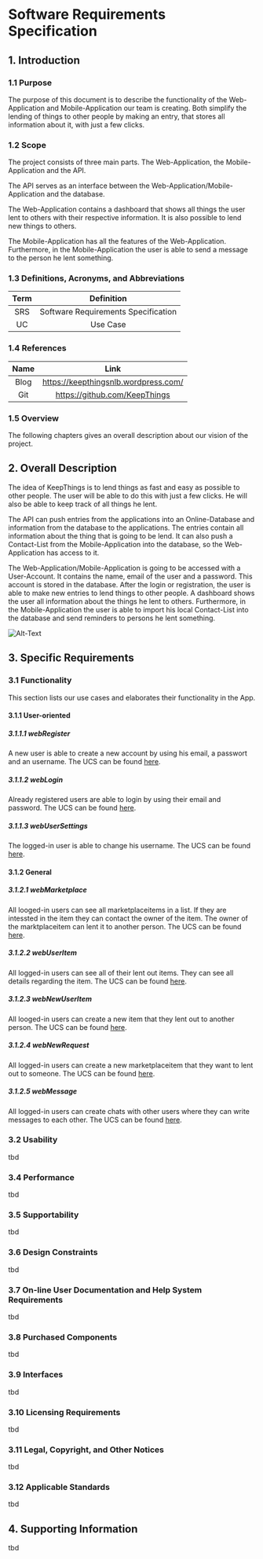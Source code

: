 # Software Requirements Specification


## 1. Introduction

### 1.1	Purpose
The purpose of this document is to describe the functionality of the Web-Application and Mobile-Application our team is creating. Both simplify the lending of things to other people by making an entry, that stores all information about it, with just a few clicks.

### 1.2	Scope
The project consists of three main parts. The Web-Application, the Mobile-Application and the API.

The API serves as an interface between the Web-Application/Mobile-Application and the database.

The Web-Application contains a dashboard that shows all things the user lent to others with their respective information. It is also possible to lend new things to others. 

The Mobile-Application has all the features of the Web-Application. Furthermore, in the Mobile-Application the user is able to send a message to the person he lent something.

### 1.3	Definitions, Acronyms, and Abbreviations
|Term|Definition|	
|:-:|:-:|
|SRS|	Software Requirements Specification|
|UC|	Use Case|

### 1.4	References
|Name|Link|
|:-----:|:------------------:|
|Blog|https://keepthingsnlb.wordpress.com/|
|Git|https://github.com/KeepThings |

### 1.5	Overview
The following chapters gives an overall description about our vision of the project.


## 2. Overall Description
The idea of KeepThings is to lend things as fast and easy as possible to other people. The user will be able to do this with just a few clicks. He will also be able to keep track of all things he lent.

The API can push entries from the applications into an Online-Database and information from the database to the applications. The entries contain all information about the thing that is going to be lend. It can also push a Contact-List from the Mobile-Application into the database, so the Web-Application has access to it.

The Web-Application/Mobile-Application is going to be accessed with a User-Account. It contains the name, email of the user and a password. This account is stored in the database. After the login or registration, the user is able to make new entries to lend things to other people. A dashboard shows the user all information about the things he lent to others. Furthermore, in the Mobile-Application the user is able to import his local Contact-List into the database and send reminders to persons he lent something.

![Alt-Text](/recources/UCD-KeepThings.svg)


## 3. Specific Requirements
### 3.1	Functionality
This section lists our use cases and elaborates their functionality in the App.

#### 3.1.1 User-oriented
##### 3.1.1.1 webRegister
A new user is able to create a new account by using his email, a passwort and an username. The UCS can be found [here](https://github.com/KeepThings/KeepThingsWeb/blob/master/recources/UseCases/webRegistration/webRegistrationUCS.md).
##### 3.1.1.2 webLogin
Already registered users are able to login by using their email and password. The UCS can be found [here](https://github.com/KeepThings/KeepThingsWeb/blob/master/recources/UseCases/webLogin/webLoginUCS.md).
##### 3.1.1.3 webUserSettings
The logged-in user is able to change his username. The UCS can be found [here](https://github.com/KeepThings/KeepThingsWeb/blob/master/recources/UseCases/webUserSettings/webUserSettingsUCS.md).

#### 3.1.2 General
##### 3.1.2.1 webMarketplace
All looged-in users can see all marketplaceitems in a list. If they are intessted in the item they can contact the owner of the item. The owner of the marktplaceitem can lent it to another person. The UCS can be found [here](https://github.com/KeepThings/KeepThingsWeb/blob/master/recources/UseCases/webMarketplace/webMarketplaceUCS.md).
##### 3.1.2.2 webUserItem
All logged-in users can see all of their lent out items. They can see all details regarding the item. The UCS can be found [here](https://github.com/KeepThings/KeepThingsWeb/blob/master/recources/UseCases/webUserItems/webUserItemsUCS.md).
##### 3.1.2.3 webNewUserItem
All looged-in users can create a new item that they lent out to another person. The UCS can be found [here](https://github.com/KeepThings/KeepThingsWeb/blob/master/recources/UseCases/webNewUserItem/webNewUserItemUCS.md).
##### 3.1.2.4 webNewRequest
All logged-in users can create a new marketplaceitem that they want to lent out to someone. The UCS can be found [here](https://github.com/KeepThings/KeepThingsWeb/tree/master/recources/UseCases/webNewRequest).
##### 3.1.2.5 webMessage
All logged-in users can create chats with other users where they can write messages to each other. The UCS can be found [here](https://github.com/KeepThings/KeepThingsWeb/blob/master/recources/UseCases/webMessages/webMessagesUCS.md).

### 3.2	Usability 
tbd

### 3.4	Performance
tbd

### 3.5	Supportability
tbd

### 3.6	Design Constraints
tbd

### 3.7	On-line User Documentation and Help System Requirements
tbd

### 3.8	Purchased Components
tbd

### 3.9	Interfaces
tbd

### 3.10 Licensing Requirements
tbd

### 3.11 Legal, Copyright, and Other Notices
tbd

### 3.12 Applicable Standards
tbd


## 4. Supporting Information
tbd
